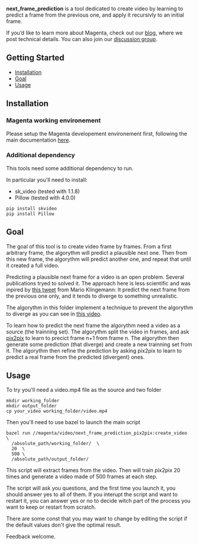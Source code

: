 **next_frame_prediction** is a tool dedicated to create video by learning to predict
a frame from the previous one, and apply it recursivly to an initial frame.

If you’d like to learn more about Magenta, check out our [blog](https://magenta.tensorflow.org),
where we post technical details.  You can also join our [discussion
group](https://groups.google.com/a/tensorflow.org/forum/#!forum/magenta-discuss).

## Getting Started

* [Installation](#installation)
* [Goal](#goal)
* [Usage](#usage)

## Installation

### Magenta working environement

Please setup the Magenta developement environement first, following the main documentation [here](https://github.com/tensorflow/magenta#development-environment).

### Additional dependency

This tools need some additional dependency to run.

In particular you'll need to install:
* sk_video (tested with 1.1.8)
* Pillow (tested with 4.0.0)

```
pip install skvideo
pip install Pillow
```

## Goal

The goal of this tool is to create video frame by frames.
From a first arbitrary frame, the algorythm will predict a plausible next one.
Then from this new frame, the algorythm will predict another one, and repeat that until it created a full video.

Predicting a plausible next frame for a video is an open problem. Several publications tryed to solved it.
The approach here is less scientific and was inpired by [this tweet](https://twitter.com/quasimondo/status/817382760037945344?lang=fr) from Mario Klingemann:
It predict the next frame from the previous one only, and it tends to diverge to something unrealistic.

The algorythm in this folder implement a technique to prevent the algorythm to diverge as you can see in [this video](https://youtu.be/lr59AhOPgWQ).

To learn how to predict the next frame the algorythm need a video as a source (the trainning set).
The algorythm split the video in frames, and ask [pix2pix](https://github.com/yenchenlin/pix2pix-tensorflow) to learn to precict frame n+1 from frame n.
The algorythm then generate some prediction (that diverge) and create a new trainning set from it.
The algorythm then refine the prediction by asking pix2pix to learn to predict a real frame from the predicted (divergent) ones.

## Usage

To try you'll need a video.mp4 file as the source and two folder

```
mkdir working_folder
mkdir output_folder
cp your_video working_folder/video.mp4
```

Then you'll need to use bazel to launch the main script
```
bazel run //magenta/video/next_frame_prediction_pix2pix:create_video  \
  /absolute_path/working_folder/  \
  20  \
  500 \
  /absolute_path/output_folder/
```

This script will extract frames from the video.
Then will train pix2pix 20 times and generate a video made of 500 frames at each step.

The script will ask you questions, and the first time you launch it,
you should answer yes to all of them.
If you interupt the script and want to restart it, you can answer yes or no
to decide witch part of the process you want to keep or restart from scratch.

There are some const that you may want to change by editing the script if the default values don't give the optimal result.

Feedback welcome.
